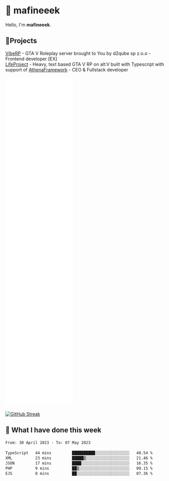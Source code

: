 # 👋 mafineeek
Hello, I'm **mafineeek**.

## 📝Projects

[VibeRP](https://v-rp.pl) - GTA V Roleplay server brought to You by d2qube sp z.o.o - Frontend developer [EX]
<br>
[LifeProject](https://github.com/LifeProject-Roleplay/) - Heavy, text based GTA V RP on alt:V built with Typescript with support of [AthenaFramework](https://github.com/Athena-Roleplay-Framework/) - CEO & Fullstack developer

![](./github-metrics.svg)

[![GitHub Streak](https://streak-stats.demolab.com/?user=mafineeek)](https://git.io/streak-stats)

## 📰 What I have done this week
<!--START_SECTION:waka-->

```text
From: 30 April 2023 - To: 07 May 2023

TypeScript   44 mins         ██████████░░░░░░░░░░░░░░░   40.54 %
XML          23 mins         █████▒░░░░░░░░░░░░░░░░░░░   21.46 %
JSON         17 mins         ████░░░░░░░░░░░░░░░░░░░░░   16.35 %
PHP          9 mins          ██▒░░░░░░░░░░░░░░░░░░░░░░   09.15 %
EJS          8 mins          ██░░░░░░░░░░░░░░░░░░░░░░░   07.36 %
```

<!--END_SECTION:waka-->
